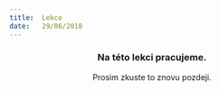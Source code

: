 ```yaml
---
title:  Lekce
date:   29/06/2018
---
```


### <center>Na této lekci pracujeme.</center>
<center>Prosim zkuste to znovu pozdeji.</center>